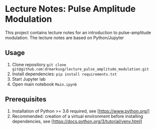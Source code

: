 # Lecture Notes: Pulse Amplitude Modulation
This project contains lecture notes for an introduction to pulse-amplitude modulation.
The lecture notes are based on Python/Jupyter

## Usage
1. Clone repository `git clone git@github.com:drmarkusg/lecture_pulse_amplitude_modulation.git`
2. Install dependencies: `pip install requirements.txt`
3. Start Jupyter lab
4. Open main notebook `Main.ipynb`

## Prerequisites
1. Installation of Python >= 3.6 required, see [https://www.python.org/]
2. Recommended: creation of a virtual environment before installing dependencies, see [https://docs.python.org/3/tutorial/venv.html]


